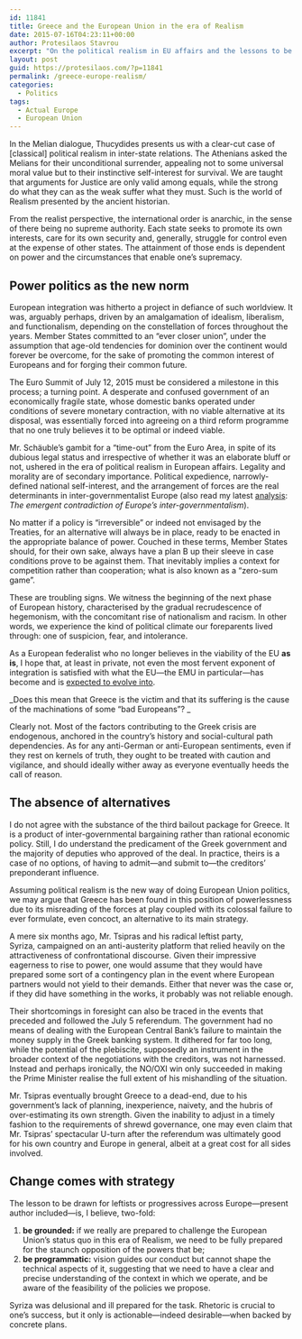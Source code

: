 ```yaml
---
id: 11841
title: Greece and the European Union in the era of Realism
date: 2015-07-16T04:23:11+00:00
author: Protesilaos Stavrou
excerpt: "On the political realism in EU affairs and the lessons to be learned from Syriza's inability to formulate a concrete strategy with credible alternatives."
layout: post
guid: https://protesilaos.com/?p=11841
permalink: /greece-europe-realism/
categories:
  - Politics
tags:
  - Actual Europe
  - European Union
---
```

In the Melian dialogue, Thucydides presents us with a clear-cut case of [classical] political realism in inter-state relations. The Athenians asked the Melians for their unconditional surrender, appealing not to some universal moral value but to their instinctive self-interest for survival. We are taught that arguments for Justice are only valid among equals, while the strong do what they can as the weak suffer what they must. Such is the world of Realism presented by the ancient historian.

From the realist perspective, the international order is anarchic, in the sense of there being no supreme authority. Each state seeks to promote its own interests, care for its own security and, generally, struggle for control even at the expense of other states. The attainment of those ends is dependent on power and the circumstances that enable one&#8217;s supremacy.

## Power politics as the new norm

European integration was hitherto a project in defiance of such worldview. It was, arguably perhaps, driven by an amalgamation of idealism, liberalism, and functionalism, depending on the constellation of forces throughout the years. Member States committed to an &#8220;ever closer union&#8221;, under the assumption that age-old tendencies for dominion over the continent would forever be overcome, for the sake of promoting the common interest of Europeans and for forging their common future.

The Euro Summit of July 12, 2015 must be considered a milestone in this process; a turning point. A desperate and confused government of an economically fragile state, whose domestic banks operated under conditions of severe monetary contraction, with no viable alternative at its disposal, was essentially forced into agreeing on a third reform programme that no one truly believes it to be optimal or indeed viable.

Mr. Schäuble&#8217;s gambit for a &#8220;time-out&#8221; from the Euro Area, in spite of its dubious legal status and irrespective of whether it was an elaborate bluff or not, ushered in the era of political realism in European affairs. Legality and morality are of secondary importance. Political expedience, narrowly-defined national self-interest, and the arrangement of forces are the real determinants in inter-governmentalist Europe (also read my latest [analysis](https://protesilaos.com/emergence-intergovernmentalism/): _The emergent contradiction of Europe’s inter-governmentalism_).

No matter if a policy is &#8220;irreversible&#8221; or indeed not envisaged by the Treaties, for an alternative will always be in place, ready to be enacted in the appropriate balance of power. Couched in these terms, Member States should, for their own sake, always have a plan B up their sleeve in case conditions prove to be against them. That inevitably implies a context for competition rather than cooperation; what is also known as a &#8220;zero-sum game&#8221;.

These are troubling signs. We witness the beginning of the next phase of European history, characterised by the gradual recrudescence of hegemonism, with the concomitant rise of nationalism and racism. In other words, we experience the kind of political climate our foreparents lived through: one of suspicion, fear, and intolerance.

As a European federalist who no longer believes in the viability of the EU **as is**, I hope that, at least in private, not even the most fervent exponent of integration is satisfied with what the EU—the EMU in particular—has become and is [expected to evolve into](https://protesilaos.com/notes-completing-emu/).

_Does this mean that Greece is the victim and that its suffering is the cause of the machinations of some &#8220;bad Europeans&#8221;? _

Clearly not. Most of the factors contributing to the Greek crisis are endogenous, anchored in the country&#8217;s history and social-cultural path dependencies. As for any anti-German or anti-European sentiments, even if they rest on kernels of truth, they ought to be treated with caution and vigilance, and should ideally wither away as everyone eventually heeds the call of reason.

## The absence of alternatives

I do not agree with the substance of the third bailout package for Greece. It is a product of inter-governmental bargaining rather than rational economic policy. Still, I do understand the predicament of the Greek government and the majority of deputies who approved of the deal. In practice, theirs is a case of no options, of having to admit—and submit to—the creditors&#8217; preponderant influence.

Assuming political realism is the new way of doing European Union politics, we may argue that Greece has been found in this position of powerlessness due to its misreading of the forces at play coupled with its colossal failure to ever formulate, even concoct, an alternative to its main strategy.

A mere six months ago, Mr. Tsipras and his radical leftist party, Syriza, campaigned on an anti-austerity platform that relied heavily on the attractiveness of confrontational discourse. Given their impressive eagerness to rise to power, one would assume that they would have prepared some sort of a contingency plan in the event where European partners would not yield to their demands. Either that never was the case or, if they did have something in the works, it probably was not reliable enough.

Their shortcomings in foresight can also be traced in the events that preceded and followed the July 5 referendum. The government had no means of dealing with the European Central Bank&#8217;s failure to maintain the money supply in the Greek banking system. It dithered for far too long, while the potential of the plebiscite, supposedly an instrument in the broader context of the negotiations with the creditors, was not harnessed. Instead and perhaps ironically, the NO/OXI win only succeeded in making the Prime Minister realise the full extent of his mishandling of the situation.

Mr. Tsipras eventually brought Greece to a dead-end, due to his government&#8217;s lack of planning, inexperience, naivety, and the hubris of over-estimating its own strength. Given the inability to adjust in a timely fashion to the requirements of shrewd governance, one may even claim that Mr. Tsipras&#8217; spectacular U-turn after the referendum was ultimately good for his own country and Europe in general, albeit at a great cost for all sides involved.

## Change comes with strategy

The lesson to be drawn for leftists or progressives across Europe—present author included—is, I believe, two-fold:

  1. **be grounded:** if we really are prepared to challenge the European Union&#8217;s status quo in this era of Realism, we need to be fully prepared for the staunch opposition of the powers that be;
  2. **be programmatic:** vision guides our conduct but cannot shape the technical aspects of it, suggesting that we need to have a clear and precise understanding of the context in which we operate, and be aware of the feasibility of the policies we propose.

Syriza was delusional and ill prepared for the task. Rhetoric is crucial to one&#8217;s success, but it only is actionable—indeed desirable—when backed by concrete plans.